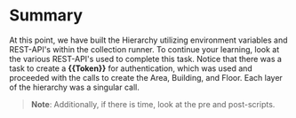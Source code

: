 # Summary

At this point, we have built the Hierarchy utilizing environment variables and REST-API's within the collection runner. To continue your learning, look at the various REST-API's used to complete this task. Notice that there was a task to create a **{{Token}}** for authentication, which was used and proceeded with the calls to create the Area, Building, and Floor. Each layer of the hierarchy was a singular call. 

> **Note**: Additionally, if there is time, look at the pre and post-scripts.

